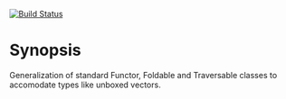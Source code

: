 [![Build Status][travis-img]][travis-log]

# Synopsis

Generalization of standard Functor, Foldable and Traversable classes
to accomodate types like unboxed vectors.



[travis-img]: https://travis-ci.org/sergv/constrained.svg?branch=master
[travis-log]: https://travis-ci.org/sergv/constrained
